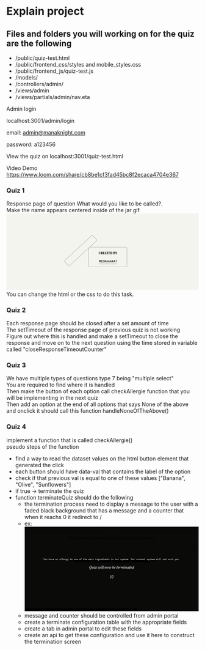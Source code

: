 # Explain project

## Files and folders you will working on for the quiz are the following

- /public/quiz-test.html
- /public/frontend_css/styles and mobile_styles.css
- /public/frontend_js/quiz-test.js
- /models/
- /controllers/admin/
- /views/admin
- /views/partials/admin/nav.eta

Admin login

localhost:3001/admin/login

email: admin@manaknight.com

password: a123456

View the quiz on localhost:3001/quiz-test.html

Video Demo https://www.loom.com/share/cb8be1cf3fad45bc8f2ecaca4704e367

### Quiz 1

Response page of question What would you like to be called?.<br>
Make the name appears centered inside of the jar gif.<br>
![Name centered example](./name_centered.png/ "Jar with centered name")<br>
You can change the html or the css to do this task.<br>

### Quiz 2

Each response page should be closed after a set amount of time<br>
The setTimeout of the response page of previous quiz is not working<br>
Figure out where this is handled and make a setTimeout to close the response and move on to the next question using the time stored in variable called "closeResponseTimeoutCounter"<br>

### Quiz 3

We have multiple types of questions type 7 being "multiple select"<br>
You are required to find where it is handled<br>
Then make the button of each option call checkAllergie function that you will be implementing in the next quiz<br>
Then add an option at the end of all options that says None of the above and onclick it should call this function handleNoneOfTheAbove()<br>

### Quiz 4

implement a function that is called checkAllergie()<br>
pseudo steps of the function

- find a way to read the dataset values on the html button element that generated the click
- each button should have data-val that contains the label of the option
- check if that previous val is equal to one of these values ["Banana", "Olive", "Sunflowers"]
- if true -> terminate the quiz
- function terminateQuiz should do the following
  - the termination process need to display a message to the user with a faded black background that has a message and a counter that when it reachs 0 it redirect to /
  - ex: ![Termination screen example](./termination_screen.png/ "Termination screen")
  - message and counter should be controlled from admin portal
  - create a terminate configuration table with the appropriate fields
  - create a tab in admin portal to edit these fields
  - create an api to get these configuration and use it here to construct the termination screen
